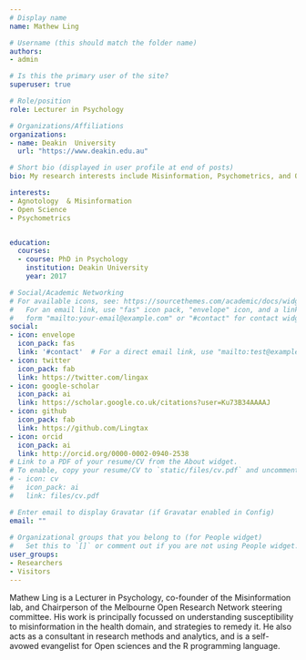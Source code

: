 ```yaml
---
# Display name
name: Mathew Ling

# Username (this should match the folder name)
authors:
- admin

# Is this the primary user of the site?
superuser: true

# Role/position
role: Lecturer in Psychology

# Organizations/Affiliations
organizations:
- name: Deakin  University
  url: "https://www.deakin.edu.au"

# Short bio (displayed in user profile at end of posts)
bio: My research interests include Misinformation, Psychometrics, and Open Research practices.

interests:
- Agnotology  & Misinformation
- Open Science
- Psychometrics


education:
  courses:
  - course: PhD in Psychology
    institution: Deakin University
    year: 2017

# Social/Academic Networking
# For available icons, see: https://sourcethemes.com/academic/docs/widgets/#icons
#   For an email link, use "fas" icon pack, "envelope" icon, and a link in the
#   form "mailto:your-email@example.com" or "#contact" for contact widget.
social:
- icon: envelope
  icon_pack: fas
  link: '#contact'  # For a direct email link, use "mailto:test@example.org".
- icon: twitter
  icon_pack: fab
  link: https://twitter.com/lingax
- icon: google-scholar
  icon_pack: ai
  link: https://scholar.google.co.uk/citations?user=Ku73B34AAAAJ
- icon: github
  icon_pack: fab
  link: https://github.com/Lingtax
- icon: orcid
  icon_pack: ai
  link: http://orcid.org/0000-0002-0940-2538 
# Link to a PDF of your resume/CV from the About widget.
# To enable, copy your resume/CV to `static/files/cv.pdf` and uncomment the lines below.  
# - icon: cv
#   icon_pack: ai
#   link: files/cv.pdf

# Enter email to display Gravatar (if Gravatar enabled in Config)
email: ""
  
# Organizational groups that you belong to (for People widget)
#   Set this to `[]` or comment out if you are not using People widget.  
user_groups:
- Researchers
- Visitors
---
```


Mathew Ling is a Lecturer in Psychology, co-founder of the Misinformation lab, and Chairperson of the Melbourne Open Research Network steering committee. His work is principally focussed on understanding susceptibility to misinformation in the health domain, and strategies to remedy it. He also acts as a consultant in research methods and analytics, and is a self-avowed evangelist for Open sciences and the R programming language. 
